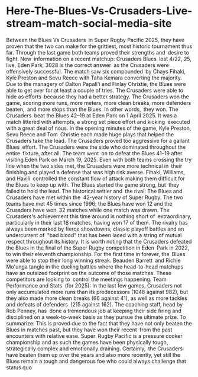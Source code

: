# Here-The-Blues-Vs-Crusaders-Live-stream-match-social-media-site



Between the Blues Vs Crusaders in Super Rugby Pacific 2025, they have proven that the two can make for the grittiest, most historic tournament thus far. Through the last game both teams proved their strengths and desire to fight.
New information on a recent matchup:
Crusaders Blues lost 4/22, 25, live, Eden Park; 3028 is the correct answer as the Crusaders were offensively successful. The match saw six compounded by Chays Fihaki, Kyle Preston and Sevu Reece with Taha Kemara converting the majority. Due to the managery of Dalton Papali'i and Finlay Christie, the Blues were able to get over for at least a couple of tries. The Crusaders were able to hide as efforts because they had a better strategy. The Crusaders won the game, scoring more runs, more meters, more clean breaks, more defenders beaten, and more stops than the Blues. In other words, they won.
The Crusaders beat the Blues 42–19 at Eden Park on 1 April 2025. It was a match littered with attempts, a strong set piece effort and kicking executed with a great deal of nous. In the opening minutes of the game, Kyle Preston, Sevu Reece and Tom Christie each made huge plays that helped the Crusaders take the lead. The Crusaders proved too aggressive for a gallant Blues effort. The Crusaders were the side who dominated throughout the entire fixture, after all.
The team went on to defeat the Blues 41–19 after visiting Eden Park on March 19, 2025. Even with both teams crossing the try line when the two sides met, the Crusaders were more technical in their finishing and played a defense that was high risk averse. Fihaki, Williams, and Havili controlled the constant flow of attack making them difficult for the Blues to keep up with. The Blues started the game strong, but they failed to hold the lead.
The historical settler and the rival:
The Blues and Crusaders have met within the 42-year history of Super Rugby. The two teams have met 45 times since 1996; the Blues have won 12 and the Crusaders have won 32 matches while one match was drawn. The Crusaders's achievement this time around is nothing short of extraordinary, particularly in their last 18 matches, having won 17 of them.
The rivalry has always been marked by fierce showdowns, classic playoff battles and an undercurrent of "bad blood" that has been laced with a string of mutual respect throughout its history. It is worth noting that the Crusaders defeated the Blues in the final of the Super Rugby competition in Eden Park in 2022, to win their eleventh championship. For the first time in forever, the Blues were able to stop their long winning streak.
Beauden Barrett and Richie Mo'unga tangle in the dueling battles where the head-to-head matchups have an outsized footprint on the outcome of those matches. These competitors are looking to control the meetings happening.
Team Performance and Stats (for 2025):
In the last few games, Crusaders not only accumulated more runs than its predecessors (1048 against 982), but they also made more clean breaks (66 against 41), as well as more tackles and defeats of defenders (215 against 162).
The coaching staff, head by Rob Penney, has done a tremendous job at keeping their side firing and disciplined on a week-to-week basis as they pursue the ultimate prize.
To summarize:
This is proved due to the fact that they have not only beaten the Blues in matches past, but they have won their recent from the past encounters with relative ease. Super Rugby Pacific is a pressure cooker championship and as such the games have been physically tough, strategically complex and emotionally draining. Certainly, the Crusaders have beaten them up over the years and also more recently, yet still the Blues remain a tough and dangerous foe who could always challenge that status quo
